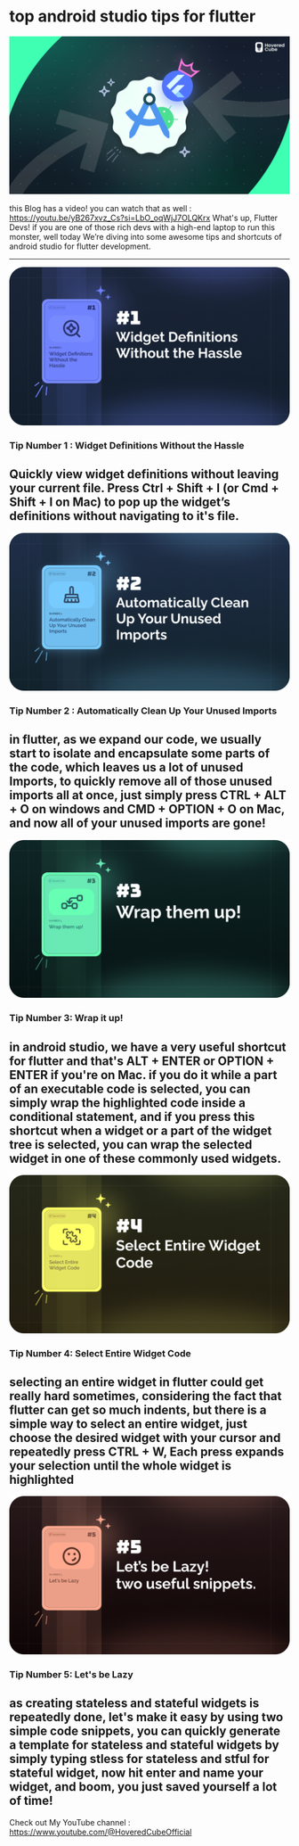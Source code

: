 # top android studio tips for flutter
![the thumbnail](https://github.com/HoveredCube/top_android_studio_tips_for_flutter/blob/main/Thumbnail.png)

this Blog has a video! you can watch that as well : https://youtu.be/yB267xvz_Cs?si=LbO_oqWjJ7OLQKrx
What's up, Flutter Devs! if you are one of those rich devs with a high-end laptop to run this monster, well today We’re diving into some awesome tips and shortcuts of android studio for flutter development.

___

![tip1](https://github.com/HoveredCube/top_android_studio_tips_for_flutter/blob/main/androidstudiotip1.png)
### Tip Number 1 : Widget Definitions Without the Hassle
Quickly view widget definitions without leaving your current file. Press **Ctrl + Shift + I** (or **Cmd + Shift + I** on Mac) to pop up the widget’s definitions without navigating to it's file. 
-

![tip2](https://github.com/HoveredCube/top_android_studio_tips_for_flutter/blob/main/androidstudiotip2.png)
### Tip Number 2 : Automatically Clean Up Your Unused Imports
in flutter, as we expand our code, we usually start to isolate and encapsulate some parts of the code, which leaves us a lot of unused Imports, to quickly remove all of those unused imports all at once, just simply press CTRL + ALT + O on windows and CMD + OPTION + O on Mac, and now all of your unused imports are gone!
-

![tip3](https://github.com/HoveredCube/top_android_studio_tips_for_flutter/blob/main/androidstudiotip3.png)
### Tip Number 3:  Wrap it up!
in android studio, we have a very useful shortcut for flutter and that's ALT + ENTER or OPTION + ENTER if you're on Mac. if you do it while a part of an executable code is selected, you can simply wrap the highlighted code inside a conditional statement, and if you press this shortcut when a widget or a part of the widget tree is selected, you can wrap the selected widget in one of these commonly used widgets.
-

![tip4](https://github.com/HoveredCube/top_android_studio_tips_for_flutter/blob/main/androidstudiotip4.png)
### Tip Number 4: Select Entire Widget Code
selecting an entire widget in flutter could get really hard sometimes, considering the fact that flutter can get so much indents, but there is a simple way to select an entire widget, just choose the desired widget with your cursor and repeatedly press CTRL + W, Each press expands your selection until the whole widget is highlighted
-

![tip5](https://github.com/HoveredCube/top_android_studio_tips_for_flutter/blob/main/androidstudiotip5.png)
### Tip Number 5: Let's be Lazy
as creating stateless and stateful widgets is repeatedly done, let's make it easy by using two simple code snippets, you can quickly generate a template for stateless and stateful widgets by simply typing stless for stateless and stful for stateful widget, now hit enter and name your widget, and boom, you just saved yourself a lot of time! 
-

Check out My YouTube channel : https://www.youtube.com/@HoveredCubeOfficial
